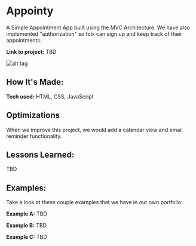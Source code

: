 # Appointy

A Simple Appointment App built using the MVC Architecture. We have also implemented "authorization" so folx can sign up and keep track of their appointments.

**Link to project:** TBD

![alt tag](https://i.ibb.co/PZfy8fW/github-appointy-index-pic.png)

## How It's Made:

**Tech used:** HTML, CSS, JavaScript


## Optimizations

When we improve this project, we would add a calendar view and email reminder functionality.

## Lessons Learned:

TBD

## Examples:
Take a look at these couple examples that we have in our own portfolio:

**Example A:** TBD

**Example B:** TBD

**Example C:** TBD


